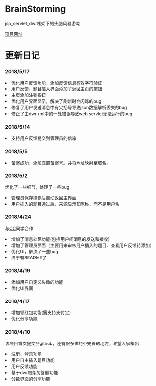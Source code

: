 # BrainStorming
jsp_servlet_dwr框架下的头脑风暴游戏

[项目网址](http://tnfb.goodmanlee.top/)

# 更新日记

### 2018/5/17
<li>优化用户反馈功能，添加反馈信息有效字符验证
<li>用户反馈、题目插入界面添加了返回主页的按钮
<li>主页添加注销按钮
<li>优化用户界面显示，解决了刷新时会闪烁的bug
<li>修复了用户发送消息中有尖括号导致json数据解析丢失的bug
<li>修正了由dwr.xml中的一处错误导致web servlet无法运行的bug

### 2018/5/14
<li>支持用户反馈提交到管理员的信箱

### 2018/5/5
<li>备案成功，添加底部备案号。并将地址映射至域名。

### 2018/5/2
优化了一些细节，处理了一些bug
<li>管理员保存操作后自动返回主界面
<li>用户插入的题目通过后，来源显示其昵称，而不是用户名

### 2018/4/24
与[CC](https://github.com/336655asd)同学合作
<li>增加了消息处理功能(包括用户间消息的发送和接收)
<li>增加了管理员界面（主要用来审核用户插入的题目、查看用户反馈待添加）
<li>优化UI，解决了一些bug
<li>终于有README了

### 2018/4/19
<li>添加用户自定义头像的功能
<li>优化UI界面

### 2018/4/17
<li>增加领红包功能(需支持支付宝)
<li>优化分享功能

### 2018/4/10
该项目首次提交到github，还有很多做的不完善的地方，希望大家指出
<li>注册、登录功能
<li>用户自主插入题目功能
<li>用户反馈功能
<li>基于dwr框架的答题功能
<li>分数界面的分享功能
